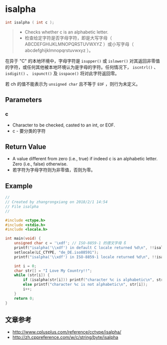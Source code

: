 # isalpha

```c
int isalpha ( int c );
```
> - Checks whether c is an alphabetic letter.
> - 检查给定字符是否字母字符，即是大写字母（ ABCDEFGHIJKLMNOPQRSTUVWXYZ ）或小写字母（ abcdefghijklmnopqrstuvwxyz ）。

在异于 "C" 的本地环境中，字母字符是 `isupper()` 或 `islower()` 对其返回非零值的字符，或任何其他被本地环境认为是字母的字符。任何情况下， `iscntrl()` 、 `isdigit()` 、 `ispunct()` 及 `isspace()` 将对此字符返回零。

若 ch 的值不能表示为 `unsigned char` 且不等于 `EOF` ，则行为未定义。

## Parameters
### c
- Character to be checked, casted to an int, or EOF.
- c	-	要分类的字符

## Return Value
- A value different from zero (i.e., true) if indeed c is an alphabetic letter. Zero (i.e., false) otherwise.
- 若字符为字母字符则为非零值，否则为零。

## Example
```c
//
// Created by zhangrongxiang on 2018/2/1 14:54
// File isalpha
//

#include <ctype.h>
#include <stdio.h>
#include <locale.h>

int main(void) {
    unsigned char c = '\xdf'; // ISO-8859-1 的德文字母 ß
    printf("isalpha('\\xdf') in default C locale returned %d\n", !!isalpha(c));  //0
    setlocale(LC_CTYPE, "de_DE.iso88591");
    printf("isalpha('\\xdf') in ISO-8859-1 locale returned %d\n", !!isalpha(c));//0

    int i = 0;
    char str[] = "I Love My Country!!";
    while (str[i]) {
        if (isalpha(str[i])) printf("character %c is alphabetic\n", str[i]);
        else printf("character %c is not alphabetic\n", str[i]);
        i++;
    }
    return 0;
}
```

## 文章参考
- <http://www.cplusplus.com/reference/cctype/isalpha/>
- <http://zh.cppreference.com/w/c/string/byte/isalpha>
